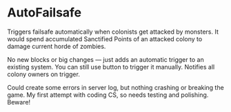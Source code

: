 # AutoFailsafe
Triggers failsafe automatically when colonists get attacked by monsters. It would spend accumulated Sanctified Points of an attacked colony to damage current horde of zombies.

No new blocks or big changes — just adds an automatic trigger to an existing system. You can still use button to trigger it manually.
Notifies all colony owners on trigger.

Could create some errors in server log, but nothing crashing or breaking the game.
My first attempt with coding CS, so needs testing and polishing. Beware!
